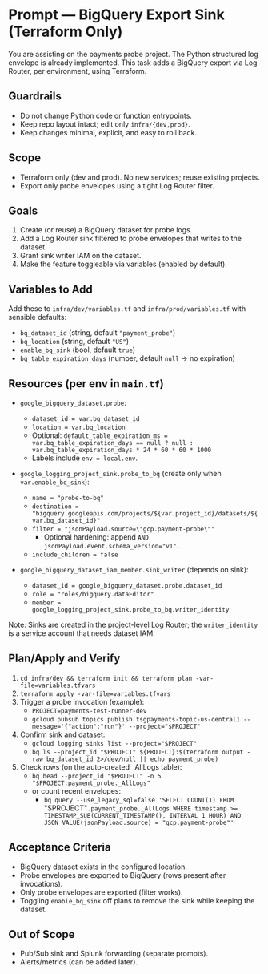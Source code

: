# Prompt — BigQuery Export Sink (Terraform Only)

You are assisting on the payments probe project. The Python structured log envelope is already implemented. This task adds a BigQuery export via Log Router, per environment, using Terraform.

## Guardrails
- Do not change Python code or function entrypoints.
- Keep repo layout intact; edit only `infra/{dev,prod}`.
- Keep changes minimal, explicit, and easy to roll back.

## Scope
- Terraform only (dev and prod). No new services; reuse existing projects.
- Export only probe envelopes using a tight Log Router filter.

## Goals
1. Create (or reuse) a BigQuery dataset for probe logs.
2. Add a Log Router sink filtered to probe envelopes that writes to the dataset.
3. Grant sink writer IAM on the dataset.
4. Make the feature toggleable via variables (enabled by default).

## Variables to Add
Add these to `infra/dev/variables.tf` and `infra/prod/variables.tf` with sensible defaults:
- `bq_dataset_id` (string, default `"payment_probe"`)
- `bq_location` (string, default `"US"`)
- `enable_bq_sink` (bool, default `true`)
- `bq_table_expiration_days` (number, default `null` → no expiration)

## Resources (per env in `main.tf`)
- `google_bigquery_dataset.probe`:
  - `dataset_id = var.bq_dataset_id`
  - `location = var.bq_location`
  - Optional: `default_table_expiration_ms = var.bq_table_expiration_days == null ? null : var.bq_table_expiration_days * 24 * 60 * 60 * 1000`
  - Labels include `env = local.env`.

- `google_logging_project_sink.probe_to_bq` (create only when `var.enable_bq_sink`):
  - `name = "probe-to-bq"`
  - `destination = "bigquery.googleapis.com/projects/${var.project_id}/datasets/${var.bq_dataset_id}"`
  - `filter = "jsonPayload.source=\"gcp.payment-probe\""`
    - Optional hardening: append `AND jsonPayload.event.schema_version="v1"`.
  - `include_children = false`

- `google_bigquery_dataset_iam_member.sink_writer` (depends on sink):
  - `dataset_id = google_bigquery_dataset.probe.dataset_id`
  - `role = "roles/bigquery.dataEditor"`
  - `member = google_logging_project_sink.probe_to_bq.writer_identity`

Note: Sinks are created in the project-level Log Router; the `writer_identity` is a service account that needs dataset IAM.

## Plan/Apply and Verify
1. `cd infra/dev && terraform init && terraform plan -var-file=variables.tfvars`
2. `terraform apply -var-file=variables.tfvars`
3. Trigger a probe invocation (example):
   - `PROJECT=payments-test-runner-dev`
   - `gcloud pubsub topics publish tsgpayments-topic-us-central1 --message='{"action":"run"}' --project="$PROJECT"`
4. Confirm sink and dataset:
   - `gcloud logging sinks list --project="$PROJECT"`
   - `bq ls --project_id "$PROJECT" ${PROJECT}:$(terraform output -raw bq_dataset_id 2>/dev/null || echo payment_probe)`
5. Check rows (on the auto-created _AllLogs table):
   - `bq head --project_id "$PROJECT" -n 5 "$PROJECT:payment_probe._AllLogs"`
   - or count recent envelopes:
     - `bq query --use_legacy_sql=false 'SELECT COUNT(1) FROM `"$PROJECT"`.payment_probe._AllLogs WHERE timestamp >= TIMESTAMP_SUB(CURRENT_TIMESTAMP(), INTERVAL 1 HOUR) AND JSON_VALUE(jsonPayload.source) = "gcp.payment-probe"'`

## Acceptance Criteria
- BigQuery dataset exists in the configured location.
- Probe envelopes are exported to BigQuery (rows present after invocations).
- Only probe envelopes are exported (filter works).
- Toggling `enable_bq_sink` off plans to remove the sink while keeping the dataset.

## Out of Scope
- Pub/Sub sink and Splunk forwarding (separate prompts).
- Alerts/metrics (can be added later).
